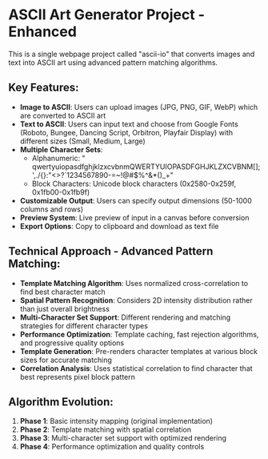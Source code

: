 # ASCII Art Generator Project - Enhanced

This is a single webpage project called "ascii-io" that converts images and text into ASCII art using advanced pattern matching algorithms.

## Key Features:
- **Image to ASCII**: Users can upload images (JPG, PNG, GIF, WebP) which are converted to ASCII art
- **Text to ASCII**: Users can input text and choose from Google Fonts (Roboto, Bungee, Dancing Script, Orbitron, Playfair Display) with different sizes (Small, Medium, Large)
- **Multiple Character Sets**: 
  - Alphanumeric: " qwertyuiopasdfghjklzxcvbnmQWERTYUIOPASDFGHJKLZXCVBNM[];',./{}:\"<>?`1234567890-=~!@#$%^&*()_+"
  - Block Characters: Unicode block characters (0x2580-0x259f, 0x1fb00-0x1fb9f)
- **Customizable Output**: Users can specify output dimensions (50-1000 columns and rows)
- **Preview System**: Live preview of input in a canvas before conversion
- **Export Options**: Copy to clipboard and download as text file

## Technical Approach - Advanced Pattern Matching:
- **Template Matching Algorithm**: Uses normalized cross-correlation to find best character match
- **Spatial Pattern Recognition**: Considers 2D intensity distribution rather than just overall brightness
- **Multi-Character Set Support**: Different rendering and matching strategies for different character types
- **Performance Optimization**: Template caching, fast rejection algorithms, and progressive quality options
- **Template Generation**: Pre-renders character templates at various block sizes for accurate matching
- **Correlation Analysis**: Uses statistical correlation to find character that best represents pixel block pattern

## Algorithm Evolution:
1. **Phase 1**: Basic intensity mapping (original implementation)
2. **Phase 2**: Template matching with spatial correlation
3. **Phase 3**: Multi-character set support with optimized rendering
4. **Phase 4**: Performance optimization and quality controls